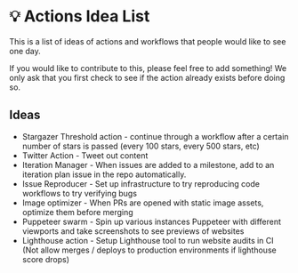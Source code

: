 # 💡 Actions Idea List

This is a list of ideas of actions and workflows that people would like to see one day.

If you would like to contribute to this, please feel free to add something! We only ask that you first check to see if the action already exists before doing so.


## Ideas

- Stargazer Threshold action - continue through a workflow after a certain number of stars is passed (every 100 stars, every 500 stars, etc)
- Twitter Action - Tweet out content
- Iteration Manager - When issues are added to a milestone, add to an iteration plan issue in the repo automatically.
- Issue Reproducer - Set up infrastructure to try reproducing code workflows to try verifying bugs
- Image optimizer - When PRs are opened with static image assets, optimize them before merging
- Puppeteer swarm - Spin up various instances Puppeteer with different viewports and take screenshots to see previews of websites
- Lighthouse action - Setup Lighthouse tool to run website audits in CI (Not allow merges / deploys to production environments if lighthouse score drops)


